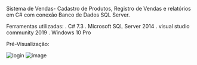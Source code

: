  Sistema de Vendas- Cadastro de Produtos, Registro de Vendas e relatórios em C# com conexão Banco de Dados SQL Server.
  
  Ferramentas utilizadas:
    . C# 7.3
    . Microsoft SQL Server 2014
    . visual studio community 2019
    . Windows 10 Pro 
    
   Pré-Visualização: 
   
  ![login](https://user-images.githubusercontent.com/21299966/66592153-e276ad80-eb6a-11e9-8a02-a7538d17a66d.PNG)
  ![image](https://user-images.githubusercontent.com/21299966/66592722-01297400-eb6c-11e9-9cbd-7273f0bcd702.png)


